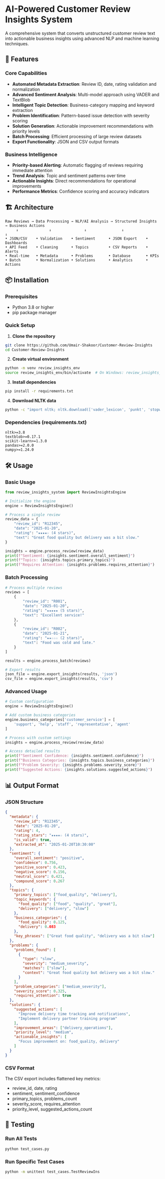 # AI-Powered Customer Review Insights System

A comprehensive system that converts unstructured customer review text into actionable business insights using advanced NLP and machine learning techniques.

## 🚀 Features

### Core Capabilities
- **Automated Metadata Extraction**: Review ID, date, rating validation and normalization
- **Advanced Sentiment Analysis**: Multi-model approach using VADER and TextBlob
- **Intelligent Topic Detection**: Business-category mapping and keyword extraction  
- **Problem Identification**: Pattern-based issue detection with severity scoring
- **Solution Generation**: Actionable improvement recommendations with priority levels
- **Batch Processing**: Efficient processing of large review datasets
- **Export Functionality**: JSON and CSV output formats

### Business Intelligence
- **Priority-based Alerting**: Automatic flagging of reviews requiring immediate attention
- **Trend Analysis**: Topic and sentiment patterns over time
- **Actionable Insights**: Direct recommendations for operational improvements
- **Performance Metrics**: Confidence scoring and accuracy indicators

## 🏗️ Architecture

```
Raw Reviews → Data Processing → NLP/AI Analysis → Structured Insights → Business Actions
     ↓              ↓               ↓                ↓                  ↓
• JSON/CSV    • Validation    • Sentiment      • JSON Export    • Dashboards
• API Feed    • Cleaning      • Topics         • CSV Reports    • Alerts  
• Real-time   • Metadata      • Problems       • Database       • KPIs
• Batch       • Normalization • Solutions      • Analytics      • Actions
```

## 📦 Installation

### Prerequisites
- Python 3.8 or higher
- pip package manager

### Quick Setup

1. **Clone the repository**
```bash
git clone https://github.com/Umair-Shakoor/Customer-Review-Insights
cd Customer-Review-Insights
```

2. **Create virtual environment**
```bash
python -m venv review_insights_env
source review_insights_env/bin/activate  # On Windows: review_insights_env\Scripts\activate
```

3. **Install dependencies**
```bash
pip install -r requirements.txt
```

4. **Download NLTK data**
```bash
python -c "import nltk; nltk.download(['vader_lexicon', 'punkt', 'stopwords'])"
```

### Dependencies (requirements.txt)
```
nltk>=3.8
textblob>=0.17.1
scikit-learn>=1.3.0
pandas>=2.0.0
numpy>=1.24.0
```

## 🛠️ Usage

### Basic Usage

```python
from review_insights_system import ReviewInsightsEngine

# Initialize the engine
engine = ReviewInsightsEngine()

# Process a single review
review_data = {
    "review_id": "R12345",
    "date": "2025-01-20",
    "rating": "★★★★☆ (4 stars)", 
    "text": "Great food quality but delivery was a bit slow."
}

insights = engine.process_review(review_data)
print(f"Sentiment: {insights.sentiment.overall_sentiment}")
print(f"Topics: {insights.topics.primary_topics}")
print(f"Requires Attention: {insights.problems.requires_attention}")
```

### Batch Processing

```python
# Process multiple reviews
reviews = [
    {
        "review_id": "R001",
        "date": "2025-01-20",
        "rating": "★★★★★ (5 stars)",
        "text": "Excellent service!"
    },
    {
        "review_id": "R002", 
        "date": "2025-01-21",
        "rating": "★★☆☆☆ (2 stars)",
        "text": "Food was cold and late."
    }
]

results = engine.process_batch(reviews)

# Export results
json_file = engine.export_insights(results, 'json')
csv_file = engine.export_insights(results, 'csv')
```

### Advanced Usage

```python
# Custom configuration
engine = ReviewInsightsEngine()

# Add custom business categories
engine.business_categories['customer_service'] = [
    'support', 'help', 'staff', 'representative', 'agent'
]

# Process with custom settings
insights = engine.process_review(review_data)

# Access detailed results
print(f"Sentiment Confidence: {insights.sentiment.confidence}")
print(f"Business Categories: {insights.topics.business_categories}")
print(f"Problem Severity: {insights.problems.severity_score}")
print(f"Suggested Actions: {insights.solutions.suggested_actions}")
```

## 📊 Output Format

### JSON Structure
```json
{
  "metadata": {
    "review_id": "R12345",
    "date": "2025-01-20", 
    "rating": 4,
    "rating_stars": "★★★★☆ (4 stars)",
    "is_valid": true,
    "extracted_at": "2025-01-20T10:30:00"
  },
  "sentiment": {
    "overall_sentiment": "positive",
    "confidence": 0.756,
    "positive_score": 0.423,
    "negative_score": 0.156,
    "neutral_score": 0.421,
    "compound_score": 0.267
  },
  "topics": {
    "primary_topics": ["food_quality", "delivery"],
    "topic_keywords": {
      "food_quality": ["food", "quality", "great"],
      "delivery": ["delivery", "slow"]
    },
    "business_categories": {
      "food_quality": 0.125,
      "delivery": 0.083
    },
    "key_phrases": ["Great food quality", "delivery was a bit slow"]
  },
  "problems": {
    "problems_found": [
      {
        "type": "slow",
        "severity": "medium_severity",
        "matches": ["slow"],
        "context": "Great food quality but delivery was a bit slow."
      }
    ],
    "problem_categories": ["medium_severity"],
    "severity_score": 0.325,
    "requires_attention": true
  },
  "solutions": {
    "suggested_actions": [
      "Improve delivery time tracking and notifications",
      "Implement delivery partner training program"
    ],
    "improvement_areas": ["delivery_operations"],
    "priority_level": "medium",
    "actionable_insights": [
      "Focus improvement on: food_quality, delivery"
    ]
  }
}
```

### CSV Format
The CSV export includes flattened key metrics:
- review_id, date, rating
- sentiment, sentiment_confidence  
- primary_topics, problems_count
- severity_score, requires_attention
- priority_level, suggested_actions_count

## 🧪 Testing

### Run All Tests
```bash
python test_cases.py
```

### Run Specific Test Cases
```bash
python -m unittest test_cases.TestReviewIns
